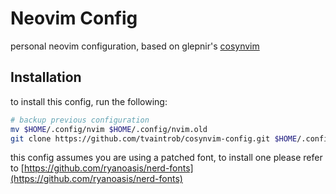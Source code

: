 # Neovim Config

personal neovim configuration, based on glepnir's [cosynvim](https://github.com/glepnir/cosynvim)

## Installation

to install this config, run the following:

```bash
# backup previous configuration
mv $HOME/.config/nvim $HOME/.config/nvim.old
git clone https://github.com/tvaintrob/cosynvim-config.git $HOME/.config/nvim
```

this config assumes you are using a patched font, to install one please refer to [https://github.com/ryanoasis/nerd-fonts](https://github.com/ryanoasis/nerd-fonts)

